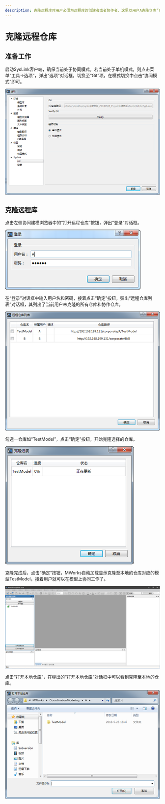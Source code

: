 ```yaml
---
description: 克隆远程库时用户必须为远程库的创建者或者协作者，这里以用户A克隆仓库“TestModel”为例。
---
```


# 克隆远程仓库

## 准备工作

启动SysLink客户端，确保当前处于协同模式。若当前处于单机模式，则点击菜单“工具→选项”，弹出“选项”对话框，切换至“Git”项，在模式切换中点击“协同模式”即可。

![&#x6A21;&#x5F0F;&#x5207;&#x6362;](../.gitbook/assets/zhun-bei-1%20%281%29.png)

## 克隆远程库

点击左侧协同建模浏览器中的“打开远程仓库”按钮，弹出“登录”对话框。

![&#x767B;&#x5F55;](../.gitbook/assets/ke-long-cang-ku-0%20%281%29.png)

在“登录”对话框中输入用户名和密码，接着点击“确定”按钮，弹出“远程仓库列表”对话框，其列出了当前用户未克隆的所有仓库和协作仓库。

![&#x8FDC;&#x7A0B;&#x4ED3;&#x5E93;&#x5217;&#x8868;](../.gitbook/assets/ke-long-cang-ku-1.png)

勾选一仓库如“TestModel”，点击“确定”按钮，开始克隆选择的仓库。

![&#x5F00;&#x59CB;&#x514B;&#x9686;&#x4ED3;&#x5E93;](../.gitbook/assets/ke-long-cang-ku-2.png)

克隆完成后，点击“确定”按钮，MWorks自动加载显示克隆至本地的仓库对应的模型TestModel，接着用户就可以在模型上协同工作了。

![&#x52A0;&#x8F7D;&#x663E;&#x793A;&#x514B;&#x9686;&#x81F3;&#x672C;&#x5730;&#x7684;&#x6A21;&#x578B;](../.gitbook/assets/ke-long-cang-ku-3.png)

点击“打开本地仓库”，在弹出的“打开本地仓库”对话框中可以看到克隆至本地的仓库。

![&#x672C;&#x5730;&#x514B;&#x9686;&#x7684;&#x4ED3;&#x5E93;](../.gitbook/assets/ke-long-cang-ku-4.png)

